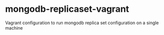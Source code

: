 # mongodb-replicaset-vagrant
Vagrant configuration to run mongodb replica set configuration on a single machine 